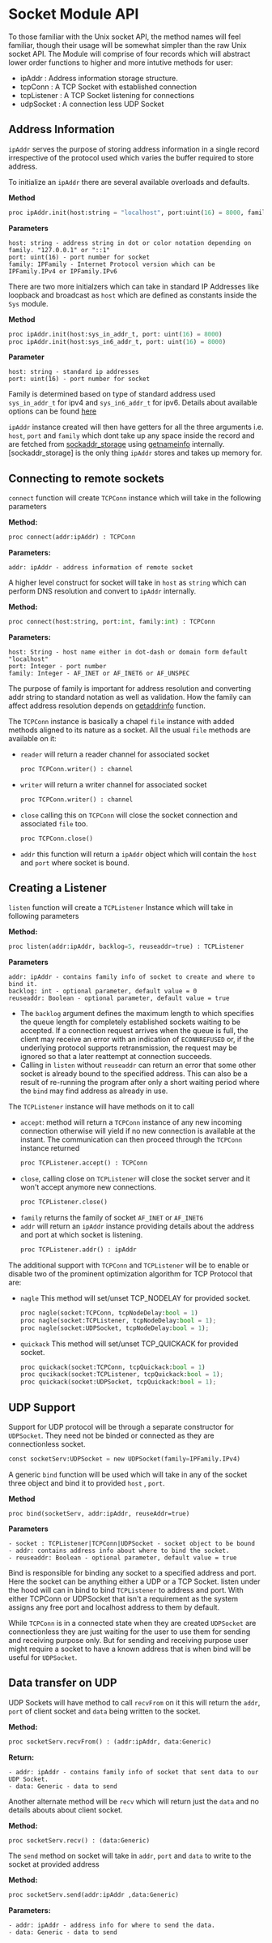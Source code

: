 # Socket Module API

To those familiar with the Unix socket API, the method names will feel familiar, though their usage will be somewhat simpler than the raw Unix socket API. The Module will comprise of four records which will abstract lower order functions to higher and more intutive methods for user:
- ipAddr : Address information storage structure.
- tcpConn : A TCP Socket with established connection
- tcpListener : A TCP Socket listening for connections
- udpSocket : A connection less UDP Socket

## Address Information

`ipAddr` serves the purpose of storing address information in a single record irrespective of the protocol used which varies the buffer required to store address.

To initialize an `ipAddr` there are several available overloads and defaults.

**Method**
```python
proc ipAddr.init(host:string = "localhost", port:uint(16) = 8000, family:IPFamily = IPFamily.IPv4)
```
**Parameters**
```
host: string - address string in dot or color notation depending on family. "127.0.0.1" or "::1"
port: uint(16) - port number for socket
family: IPFamily - Internet Protocol version which can be IPFamily.IPv4 or IPFamily.IPv6
```

There are two more initialzers which can take in standard IP Addresses like loopback and broadcast as `host` which are defined as constants inside the `Sys` module.

**Method**
```python
proc ipAddr.init(host:sys_in_addr_t, port: uint(16) = 8000)
proc ipAddr.init(host:sys_in6_addr_t, port: uint(16) = 8000)
```
**Parameter**
```
host: string - standard ip addresses
port: uint(16) - port number for socket
```

Family is determined based on type of standard address used `sys_in_addr_t` for ipv4 and `sys_in6_addr_t` for ipv6. Details about available options can be found [here](https://www.ibm.com/docs/en/zos/2.3.0?topic=considerations-special-ip-addresses#ipv6d0131000420__specialip)


`ipAddr` instance created will then have getters for all the three arguments i.e. `host`, `port` and `family` which dont take up any space inside the record and are fetched from [sockaddr_storage](https://www.usenix.org/legacy/publications/library/proceedings/usenix2000/freenix/full_papers/metzprotocol/metzprotocol_html/node10.html)  using [getnameinfo](https://www.ibm.com/docs/en/zos/2.4.0?topic=reference-getnameinfo-flags-returned-information-examples#getnameinfofe) internally. [sockaddr_storage] is the only thing `ipAddr` stores and takes up memory for.

## Connecting to remote sockets

`connect` function will create `TCPConn` instance which will take in the following parameters

**Method:**
```python
proc connect(addr:ipAddr) : TCPConn
```

**Parameters:**

```
addr: ipAddr - address information of remote socket
```

A higher level construct for socket will take in `host` as `string` which can perform DNS resolution and convert to `ipAddr` internally.

**Method:**
```python
proc connect(host:string, port:int, family:int) : TCPConn
```

**Parameters:**
```
host: String - host name either in dot-dash or domain form default "localhost"
port: Integer - port number
family: Integer - AF_INET or AF_INET6 or AF_UNSPEC
```

The purpose of family is important for address resolution and converting addr string to standard notation as well as validation. How the family can affect address resolution depends on [getaddrinfo](https://www.ibm.com/docs/en/zos/2.1.0?topic=functions-getaddrinfo-get-address-information#getaddrinfo) function.

The `TCPConn` instance is basically a chapel `file` instance with added methods aligned to its nature as a socket. All the usual `file` methods are available on it:
- `reader`
  will return a reader channel for associated socket
  ```python
  proc TCPConn.writer() : channel
  ```
- `writer`
  will return a writer channel for associated socket
  ```python
  proc TCPConn.writer() : channel
  ```
- `close` calling this on `TCPConn` will close the socket connection and associated `file` too.
  ```python
  proc TCPConn.close()
  ```
- `addr` this function will return a `ipAddr` object which will contain the `host` and `port` where socket is bound.

## Creating a Listener

`listen` function will create a `TCPListener` Instance which will take in following parameters

**Method:**
```python
proc listen(addr:ipAddr, backlog=5, reuseaddr=true) : TCPListener
```

**Parameters**
```
addr: ipAddr - contains family info of socket to create and where to bind it.
backlog: int - optional parameter, default value = 0
reuseaddr: Boolean - optional parameter, default value = true
```

- The `backlog` argument defines the maximum length to which specifies the queue length for completely established sockets waiting to be accepted. If a connection request arrives when the queue is full, the client may receive an error with an indication of `ECONNREFUSED` or, if the underlying protocol supports retransmission, the request may be ignored so that a later reattempt at connection succeeds.
- Calling in `listen` without `reuseaddr` can return an error that some other socket is already bound to the specified address. This can also be a result of re-running the program after only a short waiting period where the `bind` may find address as already in use.

The `TCPListener` instance will have methods on it to call
- `accept`: method will return a `TCPConn` instance of any new incoming connection otherwise will yield if no new connection is available at the instant. The communication can then proceed through the `TCPConn` instance returned
  ```python
  proc TCPListener.accept() : TCPConn
  ```
- `close`,
  calling close on `TCPListener` will close the socket server and it won't accept anymore new connections.
  ```python
  proc TCPListener.close()
  ```
- `family` returns the family of socket `AF_INET` or `AF_INET6`
- `addr` will return an `ipAddr` instance providing details about the address and port at which socket is listening.
  ```python
  proc TCPListener.addr() : ipAddr
  ```

The additional support with `TCPConn` and `TCPListener` will be to enable or disable two of the prominent optimization algorithm for TCP Protocol that are:

- `nagle`
  This method will set/unset TCP_NODELAY for provided socket.
  ```python
  proc nagle(socket:TCPConn, tcpNodeDelay:bool = 1)
  proc nagle(socket:TCPListener, tcpNodeDelay:bool = 1);
  proc nagle(socket:UDPSocket, tcpNodeDelay:bool = 1);
  ```
- `quickack`
  This method will set/unset TCP_QUICKACK for provided socket.
  ```python
  proc quickack(socket:TCPConn, tcpQuickack:bool = 1)
  proc qucikack(socket:TCPListener, tcpQuickack:bool = 1);
  proc quickack(socket:UDPSocket, tcpQuickack:bool = 1);
  ```

## UDP Support

Support for UDP protocol will be through a separate constructor for `UDPSocket`. They need not be binded or connected as they are connectionless socket.
```python
const socketServ:UDPSocket = new UDPSocket(family=IPFamily.IPv4)
```

A generic `bind` function will be used which will take in any of the socket three object and bind it to provided `host` , `port`.

**Method**

```
proc bind(socketServ, addr:ipAddr, reuseAddr=true)
```

**Parameters**

```
- socket : TCPListener|TCPConn|UDPSocket - socket object to be bound
- addr: contains address info about where to bind the socket.
- reuseaddr: Boolean - optional parameter, default value = true
```

Bind is responsible for binding any socket to a specified address and port. Here the socket can be anything either a UDP or a TCP Socket. listen under the hood will can in bind to bind `TCPListener` to address and port. With either TCPConn or UDPSocket that isn't a requirement as the system assigns any free port and localhost address to them by default.

While `TCPConn` is in a connected state when they are created `UDPSocket` are connectionless they are just waiting for the user to use them for sending and receiving purpose only. But for sending and receiving purpose user might require a socket to have a known address that is when bind will be useful for `UDPSocket`.

## Data transfer on UDP

UDP Sockets will have method to call `recvFrom` on it this will return the `addr`, `port` of client socket and `data` being written to the socket.

**Method:**
```python
proc socketServ.recvFrom() : (addr:ipAddr, data:Generic)
```

**Return:**
```
- addr: ipAddr - contains family info of socket that sent data to our UDP Socket.
- data: Generic - data to send
```

Another alternate method will be `recv` which will return just the `data` and no details abouts about client socket.

__Method:__
```python
proc socketServ.recv() : (data:Generic)
```

The `send` method on socket will take in `addr`, `port` and `data` to write to the socket at provided address

__Method:__
```python
proc socketServ.send(addr:ipAddr ,data:Generic)
```

**Parameters:**
```
- addr: ipAddr - address info for where to send the data.
- data: Generic - data to send
```
